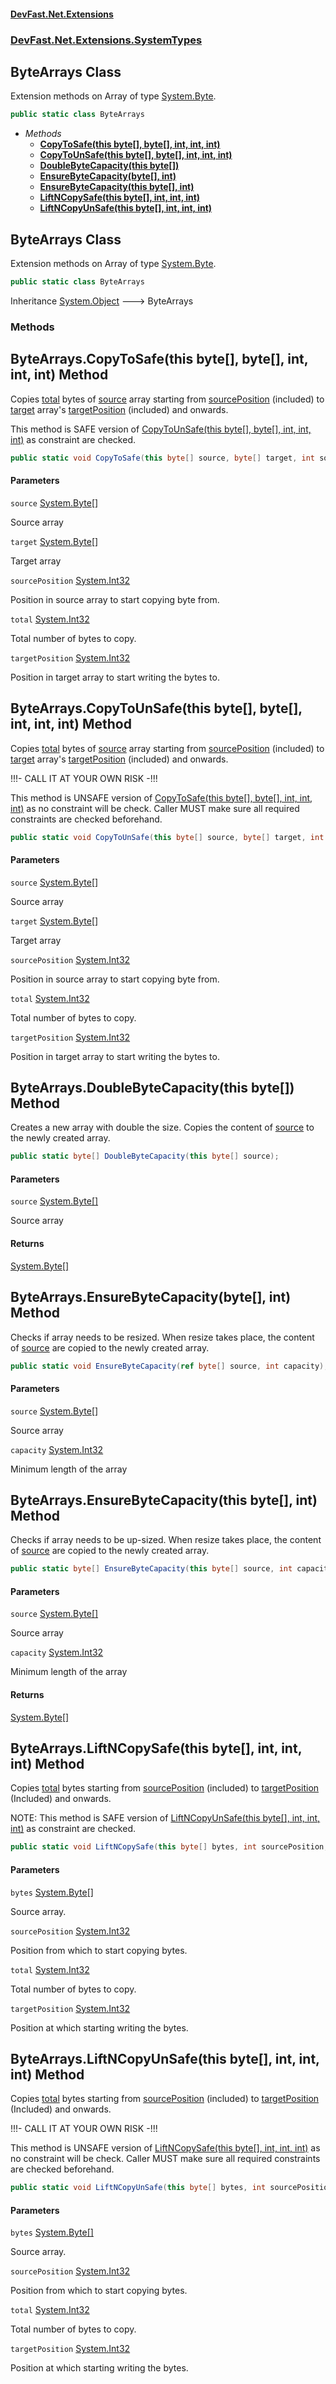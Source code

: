 #### [DevFast.Net.Extensions](index.md 'index')
### [DevFast.Net.Extensions.SystemTypes](DevFast.Net.Extensions.SystemTypes.md 'DevFast.Net.Extensions.SystemTypes')

## ByteArrays Class

Extension methods on Array of type [System.Byte](https://docs.microsoft.com/en-us/dotnet/api/System.Byte 'System.Byte').

```csharp
public static class ByteArrays
```
- *Methods*
  - **[CopyToSafe(this byte[], byte[], int, int, int)](DevFast.Net.Extensions.SystemTypes.ByteArrays.md#DevFast.Net.Extensions.SystemTypes.ByteArrays.CopyToSafe(thisbyte[],byte[],int,int,int) 'DevFast.Net.Extensions.SystemTypes.ByteArrays.CopyToSafe(this byte[], byte[], int, int, int)')**
  - **[CopyToUnSafe(this byte[], byte[], int, int, int)](DevFast.Net.Extensions.SystemTypes.ByteArrays.md#DevFast.Net.Extensions.SystemTypes.ByteArrays.CopyToUnSafe(thisbyte[],byte[],int,int,int) 'DevFast.Net.Extensions.SystemTypes.ByteArrays.CopyToUnSafe(this byte[], byte[], int, int, int)')**
  - **[DoubleByteCapacity(this byte[])](DevFast.Net.Extensions.SystemTypes.ByteArrays.md#DevFast.Net.Extensions.SystemTypes.ByteArrays.DoubleByteCapacity(thisbyte[]) 'DevFast.Net.Extensions.SystemTypes.ByteArrays.DoubleByteCapacity(this byte[])')**
  - **[EnsureByteCapacity(byte[], int)](DevFast.Net.Extensions.SystemTypes.ByteArrays.md#DevFast.Net.Extensions.SystemTypes.ByteArrays.EnsureByteCapacity(byte[],int) 'DevFast.Net.Extensions.SystemTypes.ByteArrays.EnsureByteCapacity(byte[], int)')**
  - **[EnsureByteCapacity(this byte[], int)](DevFast.Net.Extensions.SystemTypes.ByteArrays.md#DevFast.Net.Extensions.SystemTypes.ByteArrays.EnsureByteCapacity(thisbyte[],int) 'DevFast.Net.Extensions.SystemTypes.ByteArrays.EnsureByteCapacity(this byte[], int)')**
  - **[LiftNCopySafe(this byte[], int, int, int)](DevFast.Net.Extensions.SystemTypes.ByteArrays.md#DevFast.Net.Extensions.SystemTypes.ByteArrays.LiftNCopySafe(thisbyte[],int,int,int) 'DevFast.Net.Extensions.SystemTypes.ByteArrays.LiftNCopySafe(this byte[], int, int, int)')**
  - **[LiftNCopyUnSafe(this byte[], int, int, int)](DevFast.Net.Extensions.SystemTypes.ByteArrays.md#DevFast.Net.Extensions.SystemTypes.ByteArrays.LiftNCopyUnSafe(thisbyte[],int,int,int) 'DevFast.Net.Extensions.SystemTypes.ByteArrays.LiftNCopyUnSafe(this byte[], int, int, int)')**

## ByteArrays Class

Extension methods on Array of type [System.Byte](https://docs.microsoft.com/en-us/dotnet/api/System.Byte 'System.Byte').

```csharp
public static class ByteArrays
```

Inheritance [System.Object](https://docs.microsoft.com/en-us/dotnet/api/System.Object 'System.Object') &#129106; ByteArrays
### Methods

<a name='DevFast.Net.Extensions.SystemTypes.ByteArrays.CopyToSafe(thisbyte[],byte[],int,int,int)'></a>

## ByteArrays.CopyToSafe(this byte[], byte[], int, int, int) Method

Copies [total](DevFast.Net.Extensions.SystemTypes.ByteArrays.md#DevFast.Net.Extensions.SystemTypes.ByteArrays.CopyToSafe(thisbyte[],byte[],int,int,int).total 'DevFast.Net.Extensions.SystemTypes.ByteArrays.CopyToSafe(this byte[], byte[], int, int, int).total') bytes of [source](DevFast.Net.Extensions.SystemTypes.ByteArrays.md#DevFast.Net.Extensions.SystemTypes.ByteArrays.CopyToSafe(thisbyte[],byte[],int,int,int).source 'DevFast.Net.Extensions.SystemTypes.ByteArrays.CopyToSafe(this byte[], byte[], int, int, int).source') array starting from
[sourcePosition](DevFast.Net.Extensions.SystemTypes.ByteArrays.md#DevFast.Net.Extensions.SystemTypes.ByteArrays.CopyToSafe(thisbyte[],byte[],int,int,int).sourcePosition 'DevFast.Net.Extensions.SystemTypes.ByteArrays.CopyToSafe(this byte[], byte[], int, int, int).sourcePosition') (included) to [target](DevFast.Net.Extensions.SystemTypes.ByteArrays.md#DevFast.Net.Extensions.SystemTypes.ByteArrays.CopyToSafe(thisbyte[],byte[],int,int,int).target 'DevFast.Net.Extensions.SystemTypes.ByteArrays.CopyToSafe(this byte[], byte[], int, int, int).target') array's
[targetPosition](DevFast.Net.Extensions.SystemTypes.ByteArrays.md#DevFast.Net.Extensions.SystemTypes.ByteArrays.CopyToSafe(thisbyte[],byte[],int,int,int).targetPosition 'DevFast.Net.Extensions.SystemTypes.ByteArrays.CopyToSafe(this byte[], byte[], int, int, int).targetPosition') (included) and onwards.

This method is SAFE version of [CopyToUnSafe(this byte[], byte[], int, int, int)](DevFast.Net.Extensions.SystemTypes.ByteArrays.md#DevFast.Net.Extensions.SystemTypes.ByteArrays.CopyToUnSafe(thisbyte[],byte[],int,int,int) 'DevFast.Net.Extensions.SystemTypes.ByteArrays.CopyToUnSafe(this byte[], byte[], int, int, int)')
as constraint are checked.

```csharp
public static void CopyToSafe(this byte[] source, byte[] target, int sourcePosition, int total, int targetPosition);
```
#### Parameters

<a name='DevFast.Net.Extensions.SystemTypes.ByteArrays.CopyToSafe(thisbyte[],byte[],int,int,int).source'></a>

`source` [System.Byte](https://docs.microsoft.com/en-us/dotnet/api/System.Byte 'System.Byte')[[]](https://docs.microsoft.com/en-us/dotnet/api/System.Array 'System.Array')

Source array

<a name='DevFast.Net.Extensions.SystemTypes.ByteArrays.CopyToSafe(thisbyte[],byte[],int,int,int).target'></a>

`target` [System.Byte](https://docs.microsoft.com/en-us/dotnet/api/System.Byte 'System.Byte')[[]](https://docs.microsoft.com/en-us/dotnet/api/System.Array 'System.Array')

Target array

<a name='DevFast.Net.Extensions.SystemTypes.ByteArrays.CopyToSafe(thisbyte[],byte[],int,int,int).sourcePosition'></a>

`sourcePosition` [System.Int32](https://docs.microsoft.com/en-us/dotnet/api/System.Int32 'System.Int32')

Position in source array to start copying byte from.

<a name='DevFast.Net.Extensions.SystemTypes.ByteArrays.CopyToSafe(thisbyte[],byte[],int,int,int).total'></a>

`total` [System.Int32](https://docs.microsoft.com/en-us/dotnet/api/System.Int32 'System.Int32')

Total number of bytes to copy.

<a name='DevFast.Net.Extensions.SystemTypes.ByteArrays.CopyToSafe(thisbyte[],byte[],int,int,int).targetPosition'></a>

`targetPosition` [System.Int32](https://docs.microsoft.com/en-us/dotnet/api/System.Int32 'System.Int32')

Position in target array to start writing the bytes to.

<a name='DevFast.Net.Extensions.SystemTypes.ByteArrays.CopyToUnSafe(thisbyte[],byte[],int,int,int)'></a>

## ByteArrays.CopyToUnSafe(this byte[], byte[], int, int, int) Method

Copies [total](DevFast.Net.Extensions.SystemTypes.ByteArrays.md#DevFast.Net.Extensions.SystemTypes.ByteArrays.CopyToUnSafe(thisbyte[],byte[],int,int,int).total 'DevFast.Net.Extensions.SystemTypes.ByteArrays.CopyToUnSafe(this byte[], byte[], int, int, int).total') bytes of [source](DevFast.Net.Extensions.SystemTypes.ByteArrays.md#DevFast.Net.Extensions.SystemTypes.ByteArrays.CopyToUnSafe(thisbyte[],byte[],int,int,int).source 'DevFast.Net.Extensions.SystemTypes.ByteArrays.CopyToUnSafe(this byte[], byte[], int, int, int).source') array starting from
[sourcePosition](DevFast.Net.Extensions.SystemTypes.ByteArrays.md#DevFast.Net.Extensions.SystemTypes.ByteArrays.CopyToUnSafe(thisbyte[],byte[],int,int,int).sourcePosition 'DevFast.Net.Extensions.SystemTypes.ByteArrays.CopyToUnSafe(this byte[], byte[], int, int, int).sourcePosition') (included) to [target](DevFast.Net.Extensions.SystemTypes.ByteArrays.md#DevFast.Net.Extensions.SystemTypes.ByteArrays.CopyToUnSafe(thisbyte[],byte[],int,int,int).target 'DevFast.Net.Extensions.SystemTypes.ByteArrays.CopyToUnSafe(this byte[], byte[], int, int, int).target') array's
[targetPosition](DevFast.Net.Extensions.SystemTypes.ByteArrays.md#DevFast.Net.Extensions.SystemTypes.ByteArrays.CopyToUnSafe(thisbyte[],byte[],int,int,int).targetPosition 'DevFast.Net.Extensions.SystemTypes.ByteArrays.CopyToUnSafe(this byte[], byte[], int, int, int).targetPosition') (included) and onwards.

!!!- CALL IT AT YOUR OWN RISK -!!!

This method is UNSAFE version of [CopyToSafe(this byte[], byte[], int, int, int)](DevFast.Net.Extensions.SystemTypes.ByteArrays.md#DevFast.Net.Extensions.SystemTypes.ByteArrays.CopyToSafe(thisbyte[],byte[],int,int,int) 'DevFast.Net.Extensions.SystemTypes.ByteArrays.CopyToSafe(this byte[], byte[], int, int, int)')
as no constraint will be check. Caller MUST make sure all required constraints are checked beforehand.

```csharp
public static void CopyToUnSafe(this byte[] source, byte[] target, int sourcePosition, int total, int targetPosition);
```
#### Parameters

<a name='DevFast.Net.Extensions.SystemTypes.ByteArrays.CopyToUnSafe(thisbyte[],byte[],int,int,int).source'></a>

`source` [System.Byte](https://docs.microsoft.com/en-us/dotnet/api/System.Byte 'System.Byte')[[]](https://docs.microsoft.com/en-us/dotnet/api/System.Array 'System.Array')

Source array

<a name='DevFast.Net.Extensions.SystemTypes.ByteArrays.CopyToUnSafe(thisbyte[],byte[],int,int,int).target'></a>

`target` [System.Byte](https://docs.microsoft.com/en-us/dotnet/api/System.Byte 'System.Byte')[[]](https://docs.microsoft.com/en-us/dotnet/api/System.Array 'System.Array')

Target array

<a name='DevFast.Net.Extensions.SystemTypes.ByteArrays.CopyToUnSafe(thisbyte[],byte[],int,int,int).sourcePosition'></a>

`sourcePosition` [System.Int32](https://docs.microsoft.com/en-us/dotnet/api/System.Int32 'System.Int32')

Position in source array to start copying byte from.

<a name='DevFast.Net.Extensions.SystemTypes.ByteArrays.CopyToUnSafe(thisbyte[],byte[],int,int,int).total'></a>

`total` [System.Int32](https://docs.microsoft.com/en-us/dotnet/api/System.Int32 'System.Int32')

Total number of bytes to copy.

<a name='DevFast.Net.Extensions.SystemTypes.ByteArrays.CopyToUnSafe(thisbyte[],byte[],int,int,int).targetPosition'></a>

`targetPosition` [System.Int32](https://docs.microsoft.com/en-us/dotnet/api/System.Int32 'System.Int32')

Position in target array to start writing the bytes to.

<a name='DevFast.Net.Extensions.SystemTypes.ByteArrays.DoubleByteCapacity(thisbyte[])'></a>

## ByteArrays.DoubleByteCapacity(this byte[]) Method

Creates a new array with double the size. Copies the content of [source](DevFast.Net.Extensions.SystemTypes.ByteArrays.md#DevFast.Net.Extensions.SystemTypes.ByteArrays.DoubleByteCapacity(thisbyte[]).source 'DevFast.Net.Extensions.SystemTypes.ByteArrays.DoubleByteCapacity(this byte[]).source') to the newly created array.

```csharp
public static byte[] DoubleByteCapacity(this byte[] source);
```
#### Parameters

<a name='DevFast.Net.Extensions.SystemTypes.ByteArrays.DoubleByteCapacity(thisbyte[]).source'></a>

`source` [System.Byte](https://docs.microsoft.com/en-us/dotnet/api/System.Byte 'System.Byte')[[]](https://docs.microsoft.com/en-us/dotnet/api/System.Array 'System.Array')

Source array

#### Returns
[System.Byte](https://docs.microsoft.com/en-us/dotnet/api/System.Byte 'System.Byte')[[]](https://docs.microsoft.com/en-us/dotnet/api/System.Array 'System.Array')

<a name='DevFast.Net.Extensions.SystemTypes.ByteArrays.EnsureByteCapacity(byte[],int)'></a>

## ByteArrays.EnsureByteCapacity(byte[], int) Method

Checks if array needs to be resized. When resize takes place, the content of [source](DevFast.Net.Extensions.SystemTypes.ByteArrays.md#DevFast.Net.Extensions.SystemTypes.ByteArrays.EnsureByteCapacity(byte[],int).source 'DevFast.Net.Extensions.SystemTypes.ByteArrays.EnsureByteCapacity(byte[], int).source')
are copied to the newly created array.

```csharp
public static void EnsureByteCapacity(ref byte[] source, int capacity);
```
#### Parameters

<a name='DevFast.Net.Extensions.SystemTypes.ByteArrays.EnsureByteCapacity(byte[],int).source'></a>

`source` [System.Byte](https://docs.microsoft.com/en-us/dotnet/api/System.Byte 'System.Byte')[[]](https://docs.microsoft.com/en-us/dotnet/api/System.Array 'System.Array')

Source array

<a name='DevFast.Net.Extensions.SystemTypes.ByteArrays.EnsureByteCapacity(byte[],int).capacity'></a>

`capacity` [System.Int32](https://docs.microsoft.com/en-us/dotnet/api/System.Int32 'System.Int32')

Minimum length of the array

<a name='DevFast.Net.Extensions.SystemTypes.ByteArrays.EnsureByteCapacity(thisbyte[],int)'></a>

## ByteArrays.EnsureByteCapacity(this byte[], int) Method

Checks if array needs to be up-sized. When resize takes place, the content of [source](DevFast.Net.Extensions.SystemTypes.ByteArrays.md#DevFast.Net.Extensions.SystemTypes.ByteArrays.EnsureByteCapacity(thisbyte[],int).source 'DevFast.Net.Extensions.SystemTypes.ByteArrays.EnsureByteCapacity(this byte[], int).source')
are copied to the newly created array.

```csharp
public static byte[] EnsureByteCapacity(this byte[] source, int capacity);
```
#### Parameters

<a name='DevFast.Net.Extensions.SystemTypes.ByteArrays.EnsureByteCapacity(thisbyte[],int).source'></a>

`source` [System.Byte](https://docs.microsoft.com/en-us/dotnet/api/System.Byte 'System.Byte')[[]](https://docs.microsoft.com/en-us/dotnet/api/System.Array 'System.Array')

Source array

<a name='DevFast.Net.Extensions.SystemTypes.ByteArrays.EnsureByteCapacity(thisbyte[],int).capacity'></a>

`capacity` [System.Int32](https://docs.microsoft.com/en-us/dotnet/api/System.Int32 'System.Int32')

Minimum length of the array

#### Returns
[System.Byte](https://docs.microsoft.com/en-us/dotnet/api/System.Byte 'System.Byte')[[]](https://docs.microsoft.com/en-us/dotnet/api/System.Array 'System.Array')

<a name='DevFast.Net.Extensions.SystemTypes.ByteArrays.LiftNCopySafe(thisbyte[],int,int,int)'></a>

## ByteArrays.LiftNCopySafe(this byte[], int, int, int) Method

Copies [total](DevFast.Net.Extensions.SystemTypes.ByteArrays.md#DevFast.Net.Extensions.SystemTypes.ByteArrays.LiftNCopySafe(thisbyte[],int,int,int).total 'DevFast.Net.Extensions.SystemTypes.ByteArrays.LiftNCopySafe(this byte[], int, int, int).total') bytes starting from [sourcePosition](DevFast.Net.Extensions.SystemTypes.ByteArrays.md#DevFast.Net.Extensions.SystemTypes.ByteArrays.LiftNCopySafe(thisbyte[],int,int,int).sourcePosition 'DevFast.Net.Extensions.SystemTypes.ByteArrays.LiftNCopySafe(this byte[], int, int, int).sourcePosition') (included)
to [targetPosition](DevFast.Net.Extensions.SystemTypes.ByteArrays.md#DevFast.Net.Extensions.SystemTypes.ByteArrays.LiftNCopySafe(thisbyte[],int,int,int).targetPosition 'DevFast.Net.Extensions.SystemTypes.ByteArrays.LiftNCopySafe(this byte[], int, int, int).targetPosition') (Included) and onwards.

NOTE: This method is SAFE version of [LiftNCopyUnSafe(this byte[], int, int, int)](DevFast.Net.Extensions.SystemTypes.ByteArrays.md#DevFast.Net.Extensions.SystemTypes.ByteArrays.LiftNCopyUnSafe(thisbyte[],int,int,int) 'DevFast.Net.Extensions.SystemTypes.ByteArrays.LiftNCopyUnSafe(this byte[], int, int, int)') as
constraint are checked.

```csharp
public static void LiftNCopySafe(this byte[] bytes, int sourcePosition, int total, int targetPosition);
```
#### Parameters

<a name='DevFast.Net.Extensions.SystemTypes.ByteArrays.LiftNCopySafe(thisbyte[],int,int,int).bytes'></a>

`bytes` [System.Byte](https://docs.microsoft.com/en-us/dotnet/api/System.Byte 'System.Byte')[[]](https://docs.microsoft.com/en-us/dotnet/api/System.Array 'System.Array')

Source array.

<a name='DevFast.Net.Extensions.SystemTypes.ByteArrays.LiftNCopySafe(thisbyte[],int,int,int).sourcePosition'></a>

`sourcePosition` [System.Int32](https://docs.microsoft.com/en-us/dotnet/api/System.Int32 'System.Int32')

Position from which to start copying bytes.

<a name='DevFast.Net.Extensions.SystemTypes.ByteArrays.LiftNCopySafe(thisbyte[],int,int,int).total'></a>

`total` [System.Int32](https://docs.microsoft.com/en-us/dotnet/api/System.Int32 'System.Int32')

Total number of bytes to copy.

<a name='DevFast.Net.Extensions.SystemTypes.ByteArrays.LiftNCopySafe(thisbyte[],int,int,int).targetPosition'></a>

`targetPosition` [System.Int32](https://docs.microsoft.com/en-us/dotnet/api/System.Int32 'System.Int32')

Position at which starting writing the bytes.

<a name='DevFast.Net.Extensions.SystemTypes.ByteArrays.LiftNCopyUnSafe(thisbyte[],int,int,int)'></a>

## ByteArrays.LiftNCopyUnSafe(this byte[], int, int, int) Method

Copies [total](DevFast.Net.Extensions.SystemTypes.ByteArrays.md#DevFast.Net.Extensions.SystemTypes.ByteArrays.LiftNCopyUnSafe(thisbyte[],int,int,int).total 'DevFast.Net.Extensions.SystemTypes.ByteArrays.LiftNCopyUnSafe(this byte[], int, int, int).total') bytes starting from [sourcePosition](DevFast.Net.Extensions.SystemTypes.ByteArrays.md#DevFast.Net.Extensions.SystemTypes.ByteArrays.LiftNCopyUnSafe(thisbyte[],int,int,int).sourcePosition 'DevFast.Net.Extensions.SystemTypes.ByteArrays.LiftNCopyUnSafe(this byte[], int, int, int).sourcePosition') (included)
to [targetPosition](DevFast.Net.Extensions.SystemTypes.ByteArrays.md#DevFast.Net.Extensions.SystemTypes.ByteArrays.LiftNCopyUnSafe(thisbyte[],int,int,int).targetPosition 'DevFast.Net.Extensions.SystemTypes.ByteArrays.LiftNCopyUnSafe(this byte[], int, int, int).targetPosition') (Included) and onwards.

!!!- CALL IT AT YOUR OWN RISK -!!!

This method is UNSAFE version of [LiftNCopySafe(this byte[], int, int, int)](DevFast.Net.Extensions.SystemTypes.ByteArrays.md#DevFast.Net.Extensions.SystemTypes.ByteArrays.LiftNCopySafe(thisbyte[],int,int,int) 'DevFast.Net.Extensions.SystemTypes.ByteArrays.LiftNCopySafe(this byte[], int, int, int)')
as no constraint will be check. Caller MUST make sure all required constraints are checked beforehand.

```csharp
public static void LiftNCopyUnSafe(this byte[] bytes, int sourcePosition, int total, int targetPosition);
```
#### Parameters

<a name='DevFast.Net.Extensions.SystemTypes.ByteArrays.LiftNCopyUnSafe(thisbyte[],int,int,int).bytes'></a>

`bytes` [System.Byte](https://docs.microsoft.com/en-us/dotnet/api/System.Byte 'System.Byte')[[]](https://docs.microsoft.com/en-us/dotnet/api/System.Array 'System.Array')

Source array.

<a name='DevFast.Net.Extensions.SystemTypes.ByteArrays.LiftNCopyUnSafe(thisbyte[],int,int,int).sourcePosition'></a>

`sourcePosition` [System.Int32](https://docs.microsoft.com/en-us/dotnet/api/System.Int32 'System.Int32')

Position from which to start copying bytes.

<a name='DevFast.Net.Extensions.SystemTypes.ByteArrays.LiftNCopyUnSafe(thisbyte[],int,int,int).total'></a>

`total` [System.Int32](https://docs.microsoft.com/en-us/dotnet/api/System.Int32 'System.Int32')

Total number of bytes to copy.

<a name='DevFast.Net.Extensions.SystemTypes.ByteArrays.LiftNCopyUnSafe(thisbyte[],int,int,int).targetPosition'></a>

`targetPosition` [System.Int32](https://docs.microsoft.com/en-us/dotnet/api/System.Int32 'System.Int32')

Position at which starting writing the bytes.